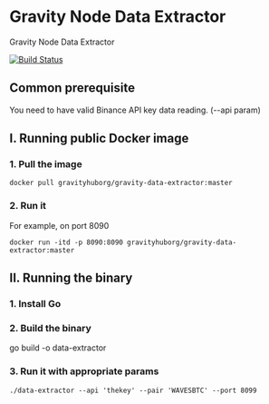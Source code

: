 # Gravity Node Data Extractor
Gravity Node Data Extractor

[![Build Status](https://drone.gravityhub.org/api/badges/Gravity-Tech/gravity-node-data-extractor/status.svg)](https://drone.gravityhub.org/Gravity-Tech/gravity-node-data-extractor)

## Common prerequisite

You need to have valid Binance API key data reading. (--api param)

## I. Running public Docker image

### 1. Pull the image

```
docker pull gravityhuborg/gravity-data-extractor:master
```

### 2. Run it

For example, on port 8090

```
docker run -itd -p 8090:8090 gravityhuborg/gravity-data-extractor:master
```

## II. Running the binary

### 1. Install Go

### 2. Build the binary

go build -o data-extractor

### 3. Run it with appropriate params

```
./data-extractor --api 'thekey' --pair 'WAVESBTC' --port 8099
```
